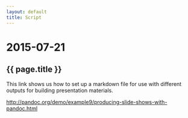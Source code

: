 ```yaml
---
layout: default
title: Script
---
```


# 2015-07-21
## {{ page.title }}

This link shows us how to set up a markdown file for use with different outputs for building presentation materials. 

http://pandoc.org/demo/example9/producing-slide-shows-with-pandoc.html